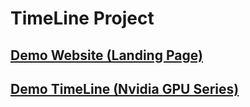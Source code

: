 # TimeLine Project

[Demo Website (Landing Page)](https://timelineproject.herokuapp.com)
----------------------------------------------------------------------
[Demo TimeLine (Nvidia GPU Series)](https://timelineproject.herokuapp.com/timeline)
---------------------------------------------------------------------------
